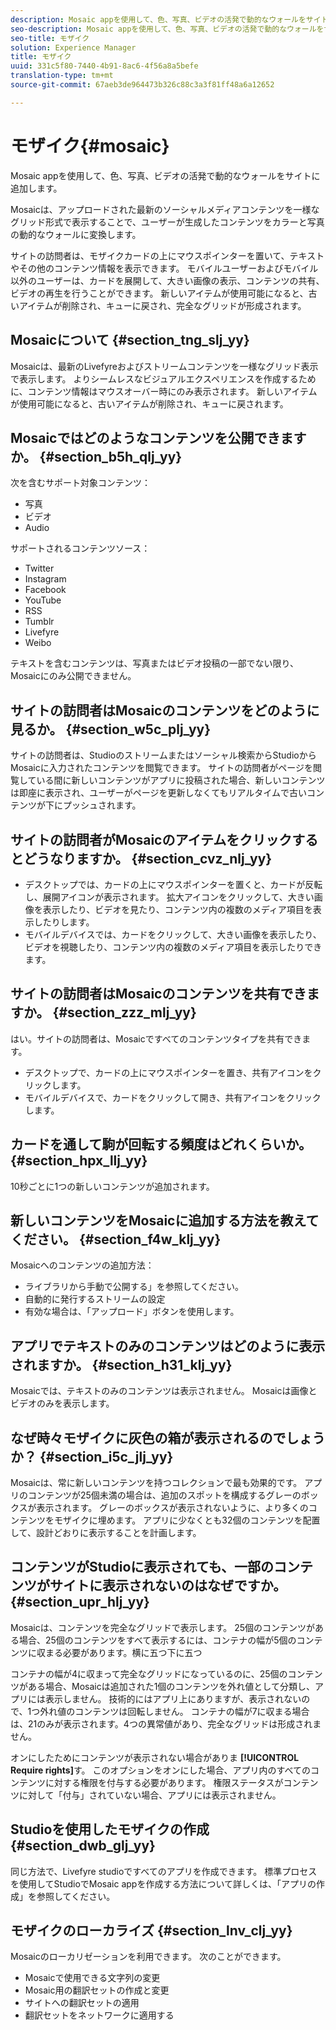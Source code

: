 ```yaml
---
description: Mosaic appを使用して、色、写真、ビデオの活発で動的なウォールをサイトに追加します。
seo-description: Mosaic appを使用して、色、写真、ビデオの活発で動的なウォールをサイトに追加します。
seo-title: モザイク
solution: Experience Manager
title: モザイク
uuid: 331c5f80-7440-4b91-8ac6-4f56a8a5befe
translation-type: tm+mt
source-git-commit: 67aeb3de964473b326c88c3a3f81ff48a6a12652

---
```



# モザイク{#mosaic}

Mosaic appを使用して、色、写真、ビデオの活発で動的なウォールをサイトに追加します。

Mosaicは、アップロードされた最新のソーシャルメディアコンテンツを一様なグリッド形式で表示することで、ユーザーが生成したコンテンツをカラーと写真の動的なウォールに変換します。

サイトの訪問者は、モザイクカードの上にマウスポインターを置いて、テキストやその他のコンテンツ情報を表示できます。 モバイルユーザーおよびモバイル以外のユーザーは、カードを展開して、大きい画像の表示、コンテンツの共有、ビデオの再生を行うことができます。 新しいアイテムが使用可能になると、古いアイテムが削除され、キューに戻され、完全なグリッドが形成されます。

## Mosaicについて {#section_tng_slj_yy}

Mosaicは、最新のLivefyreおよびストリームコンテンツを一様なグリッド表示で表示します。 よりシームレスなビジュアルエクスペリエンスを作成するために、コンテンツ情報はマウスオーバー時にのみ表示されます。 新しいアイテムが使用可能になると、古いアイテムが削除され、キューに戻されます。

## Mosaicではどのようなコンテンツを公開できますか。 {#section_b5h_qlj_yy}

次を含むサポート対象コンテンツ：

* 写真
* ビデオ
* Audio

サポートされるコンテンツソース：

* Twitter
* Instagram
* Facebook
* YouTube
* RSS
* Tumblr
* Livefyre
* Weibo

テキストを含むコンテンツは、写真またはビデオ投稿の一部でない限り、Mosaicにのみ公開できません。

## サイトの訪問者はMosaicのコンテンツをどのように見るか。 {#section_w5c_plj_yy}

サイトの訪問者は、Studioのストリームまたはソーシャル検索からStudioからMosaicに入力されたコンテンツを閲覧できます。 サイトの訪問者がページを閲覧している間に新しいコンテンツがアプリに投稿された場合、新しいコンテンツは即座に表示され、ユーザーがページを更新しなくてもリアルタイムで古いコンテンツが下にプッシュされます。

## サイトの訪問者がMosaicのアイテムをクリックするとどうなりますか。 {#section_cvz_nlj_yy}

* デスクトップでは、カードの上にマウスポインターを置くと、カードが反転し、展開アイコンが表示されます。 拡大アイコンをクリックして、大きい画像を表示したり、ビデオを見たり、コンテンツ内の複数のメディア項目を表示したりします。
* モバイルデバイスでは、カードをクリックして、大きい画像を表示したり、ビデオを視聴したり、コンテンツ内の複数のメディア項目を表示したりできます。

## サイトの訪問者はMosaicのコンテンツを共有できますか。 {#section_zzz_mlj_yy}

はい。サイトの訪問者は、Mosaicですべてのコンテンツタイプを共有できます。

* デスクトップで、カードの上にマウスポインターを置き、共有アイコンをクリックします。
* モバイルデバイスで、カードをクリックして開き、共有アイコンをクリックします。

## カードを通して駒が回転する頻度はどれくらいか。 {#section_hpx_llj_yy}

10秒ごとに1つの新しいコンテンツが追加されます。

## 新しいコンテンツをMosaicに追加する方法を教えてください。 {#section_f4w_klj_yy}

Mosaicへのコンテンツの追加方法：

* ライブラリから手動で公開する」を参照してください。
* 自動的に発行するストリームの設定
* 有効な場合は、「アップロード」ボタンを使用します。

## アプリでテキストのみのコンテンツはどのように表示されますか。 {#section_h31_klj_yy}

Mosaicでは、テキストのみのコンテンツは表示されません。 Mosaicは画像とビデオのみを表示します。

## なぜ時々モザイクに灰色の箱が表示されるのでしょうか？ {#section_i5c_jlj_yy}

Mosaicは、常に新しいコンテンツを持つコレクションで最も効果的です。 アプリのコンテンツが25個未満の場合は、追加のスポットを構成するグレーのボックスが表示されます。 グレーのボックスが表示されないように、より多くのコンテンツをモザイクに埋めます。 アプリに少なくとも32個のコンテンツを配置して、設計どおりに表示することを計画します。

## コンテンツがStudioに表示されても、一部のコンテンツがサイトに表示されないのはなぜですか。 {#section_upr_hlj_yy}

Mosaicは、コンテンツを完全なグリッドで表示します。 25個のコンテンツがある場合、25個のコンテンツをすべて表示するには、コンテナの幅が5個のコンテンツに収まる必要があります。横に五つ下に五つ

コンテナの幅が4に収まって完全なグリッドになっているのに、25個のコンテンツがある場合、Mosaicは追加された1個のコンテンツを外れ値として分類し、アプリには表示しません。 技術的にはアプリ上にありますが、表示されないので、1つ外れ値のコンテンツは回転しません。 コンテナの幅が7に収まる場合は、21のみが表示されます。4つの異常値があり、完全なグリッドは形成されません。

オンにしたためにコンテンツが表示されない場合がありま **[!UICONTROL Require rights]**&#x200B;す。 このオプションをオンにした場合、アプリ内のすべてのコンテンツに対する権限を付与する必要があります。 権限ステータスがコンテンツに対して「付与」されていない場合、アプリには表示されません。

## Studioを使用したモザイクの作成 {#section_dwb_glj_yy}

同じ方法で、Livefyre studioですべてのアプリを作成できます。 標準プロセスを使用してStudioでMosaic appを作成する方法について詳しくは、「アプリの作成」を参照してください。

## モザイクのローカライズ {#section_lnv_clj_yy}

Mosaicのローカリゼーションを利用できます。 次のことができます。

* Mosaicで使用できる文字列の変更
* Mosaic用の翻訳セットの作成と変更
* サイトへの翻訳セットの適用
* 翻訳セットをネットワークに適用する

